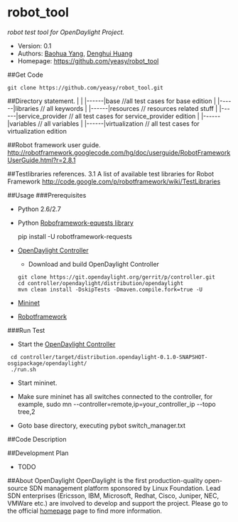 robot_tool
==========
*robot test tool for OpenDaylight Project.*

* Version: 0.1
* Authors: [Baohua Yang](mailto:yangbaohua@gmail.com), [Denghui Huang](mailto:huangdenghui@gmail.com)
* Homepage: <https://github.com/yeasy/robot_tool>

##Get Code

`git clone https://github.com/yeasy/robot_tool.git`

##Directory statement.
|
|
|------|base  //all test cases for base edition
|
|------|libraries  // all keywords
|
|------|resources  // resources related stuff
|
|------|service_provider  // all test cases for service_provider edition
|
|------|variables  // all variables
|
|------|virtualization  // all test cases for virtualization edition

##Robot framework user guide.
   http://robotframework.googlecode.com/hg/doc/userguide/RobotFrameworkUserGuide.html?r=2.8.1

##Testlibraries references.
   3.1 A list of available test libraries for Robot Framework 
   http://code.google.com/p/robotframework/wiki/TestLibraries


##Usage
###Prerequisites
* Python 2.6/2.7
* Python [Roboframework-equests library](https://github.com/bulkan/robotframework-requests/)
 
  pip install -U robotframework-requests

* [OpenDaylight Controller](https://wiki.opendaylight.org/view/GettingStarted:Developer_Main)
   * Download and build OpenDaylight Controller

   ```
   git clone https://git.opendaylight.org/gerrit/p/controller.git
   cd controller/opendaylight/distribution/opendaylight
   mvn clean install -DskipTests -Dmaven.compile.fork=true -U
   ```
* [Mininet](http://mininet.org/walkthrough/)
* [Robotframework](http://robotframework.org/)

###Run Test
* Start the [OpenDaylight Controller](https://wiki.opendaylight.org/view/GettingStarted:Developer_Main)

 ```
  cd controller/target/distribution.opendaylight-0.1.0-SNAPSHOT-osgipackage/opendaylight/
  ./run.sh
  ```
* Start mininet.

*  Make sure mininet has all switches connected to the controller, for example, 
      sudo mn --controller=remote,ip=your_controller_ip --topo tree,2
*  Goto base directory, executing pybot switch_manager.txt
  
##Code Description

##Development Plan
* TODO

##About OpenDaylight
OpenDaylight is the first production-quality open-source SDN management platform sponsored by Linux Foundation. 
Lead SDN enterprises (Ericsson, IBM, Microsoft, Redhat, Cisco, Juniper, NEC, VMWare etc.) are involved to develop and support the project.
Please go to the official [homepage](http://www.opendaylight.org) page to find more information.
